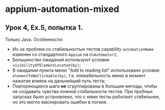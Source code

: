 # appium-automation-mixed
 
## Урок 4, Ex.5, попытка 1.

Только Java.
Особенности:
- Из-за проблем со стабильностью тестов capability ```automationName``` изменен со стандартного ```Appium``` на ```UiAutomator2```;
- Большинство ожиданий используют условие ```visibilityOfElementLocated(by)```;
- В ожидании пункта меню "Add to reading list" использовано условие ```elementToBeClickable(by)```, т.к. кликабельность меню в момент нажатия влияла на дальнейший путь теста;
- Повторяющиеся шаги **не** сгруппированы в большие методы, чтобы не создавать чувства ложной стабильности тестов. При пробных запусках было установлено, что с ними тесты работают стабильнее, но это могло маскировать ошибки в логике. 
